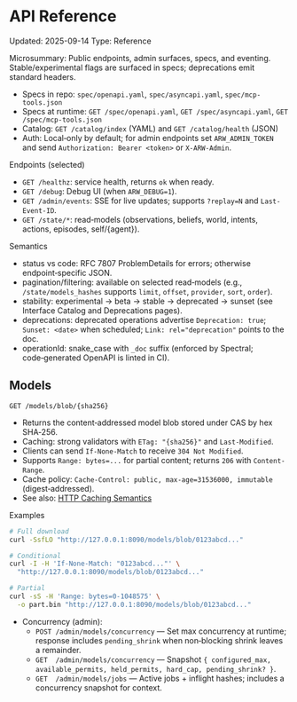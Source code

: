 # API Reference

Updated: 2025-09-14
Type: Reference

Microsummary: Public endpoints, admin surfaces, specs, and eventing. Stable/experimental flags are surfaced in specs; deprecations emit standard headers.

- Specs in repo: `spec/openapi.yaml`, `spec/asyncapi.yaml`, `spec/mcp-tools.json`
- Specs at runtime: `GET /spec/openapi.yaml`, `GET /spec/asyncapi.yaml`, `GET /spec/mcp-tools.json`
- Catalog: `GET /catalog/index` (YAML) and `GET /catalog/health` (JSON)
- Auth: Local‑only by default; for admin endpoints set `ARW_ADMIN_TOKEN` and send `Authorization: Bearer <token>` or `X-ARW-Admin`.

Endpoints (selected)
- `GET /healthz`: service health, returns `ok` when ready.
- `GET /debug`: Debug UI (when `ARW_DEBUG=1`).
- `GET /admin/events`: SSE for live updates; supports `?replay=N` and `Last-Event-ID`.
- `GET /state/*`: read‑models (observations, beliefs, world, intents, actions, episodes, self/{agent}).

Semantics
- status vs code: RFC 7807 ProblemDetails for errors; otherwise endpoint‑specific JSON.
- pagination/filtering: available on selected read‑models (e.g., `/state/models_hashes` supports `limit`, `offset`, `provider`, `sort`, `order`).
- stability: experimental → beta → stable → deprecated → sunset (see Interface Catalog and Deprecations pages).
- deprecations: deprecated operations advertise `Deprecation: true`; `Sunset: <date>` when scheduled; `Link: rel="deprecation"` points to the doc.
- operationId: snake_case with `_doc` suffix (enforced by Spectral; code‑generated OpenAPI is linted in CI).

## Models

`GET /models/blob/{sha256}`

- Returns the content‑addressed model blob stored under CAS by hex SHA‑256.
- Caching: strong validators with `ETag: "{sha256}"` and `Last-Modified`.
- Clients can send `If-None-Match` to receive `304 Not Modified`.
- Supports `Range: bytes=...` for partial content; returns `206` with `Content-Range`.
- Cache policy: `Cache-Control: public, max-age=31536000, immutable` (digest‑addressed).
 - See also: [HTTP Caching Semantics](../snippets/http_caching_semantics.md)

Examples

```bash
# Full download
curl -SsfLO "http://127.0.0.1:8090/models/blob/0123abcd..."

# Conditional
curl -I -H 'If-None-Match: "0123abcd..."' \
  "http://127.0.0.1:8090/models/blob/0123abcd..."

# Partial
curl -sS -H 'Range: bytes=0-1048575' \
  -o part.bin "http://127.0.0.1:8090/models/blob/0123abcd..."
```
- Concurrency (admin):
  - `POST /admin/models/concurrency` — Set max concurrency at runtime; response includes `pending_shrink` when non‑blocking shrink leaves a remainder.
  - `GET  /admin/models/concurrency` — Snapshot `{ configured_max, available_permits, held_permits, hard_cap, pending_shrink? }`.
  - `GET  /admin/models/jobs` — Active jobs + inflight hashes; includes a concurrency snapshot for context.
